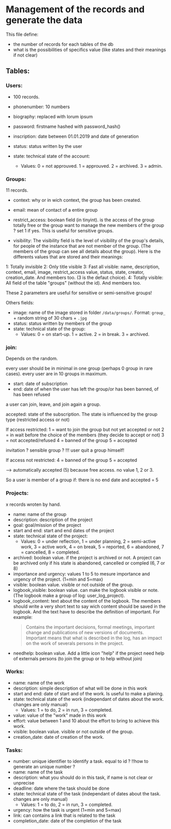 # Management of the records and generate the data

This file define:
- the number of records for each tables of the db
- what is the possibilities of specifics value (like states and their meanings if not clear)


## Tables:

### Users:
- 100 records.

- phonenumber: 10 numbers
- biography: replaced with lorum ipsum
- password: firstname hashed with password_hash()
- inscription: date between 01.01.2019 and date of generation
- status: status written by the user
- state: technical state of the account:
    - Values: 0 = not approuved. 1 = approuved. 2 = archived. 3 = admin. 

### Groups:
11 records.

- context: why or in wich context, the group has been created.
- email: mean of contact of a entire group
- restrict_access: boolean field (in tinyint). is the access of the group totally free or the group want to manage the new members of the group ? set 1 if yes. This is useful for sensitive groups.

- visibility: The visibility field is the level of visibility of the group's details, for people of the instance that are not member of the group. (The members of the group can see all details about the group). 
Here is the differents values that are stored and their meanings:

1: Totally invisible
2: Only title visible
3: Fast all visible: name, description, context, email, image, restrict_access value, status, state, creator, creation_date. And members too. (3 is the defaut choice).
4: Totally visible: All field of the table "groups" (without the id). And members too.

These 2 parameters are useful for sensitive or semi-sensitive groups!

Others fields:
- image: name of the image stored in folder `/data/groups/`. Format: `group_` + random string of 30 chars + `.jpg`
- status: status written by members of the group
- state: technical state of the group:
    - Values: 0 = on start-up. 1 = active. 2 = in break. 3 = archived. 

### join:
Depends on the random.

every user should be in minimal in one group (perhaps 0 group in rare cases).
every user are in 10 groups in maximum. 

- start: date of subscription
- end: date of when the user has left the group/or has been banned, of has been refused 

a user can join, leave, and join again a group.

accepted: state of the subscription. The state is influenced by the group type (restricted access or not)

If access restricted:
1 = want to join the group but not yet accepted or not
2 = in wait before the choice of the members (they decide to accept or not)
3 = not accepted/refused
4 = banned of the group
5 = accepted

invitation ? sensible group ? !!! user quit a group himself!

If access not restricted:
4 = banned of the group
5 = accepted

--> automatically accepted (5) because free access. no value 1, 2 or 3.

So a user is member of a group if: there is no end date and accepted = 5

### Projects:
x records wroten by hand.

- name: name of the group
- description: description of the project
- goal: goal/mission of the project
- start and end: start and end dates of the project
- state: technical state of the project:
    - Values: 0 = under reflection, 1 = under planning, 2 = semi-active work, 3 = active work, 4 = on break, 5 = reported, 6 = abandoned, 7 = cancelled, 8 = completed.
- archived: boolean value. if the project is archived or not. A project can be archived only if his state is abandoned, cancelled or compled (6, 7 or 8)
- importance and urgency: values 1 to 5 to mesure importance and urgency of the project. (1=min and 5=max)
- visible: boolean value. visible or not outside of the group.
- logbook_visible: boolean value. can make the logbook visible or note. (The logbook make a group of log: user_log_project).
- logbook_content: text about the content of the logbook. The members should write a very short text to say wich content should be saved in the logbook. And the text have to describe the definition of important. For example:
    >Contains the important decisions, formal meetings, important change and publications of new versions of documents. 
    ><br>Important means that what is described in the log, has an impact on the work of severals persons in the project.
- needhelp: boolean value. Add a little icon "help" if the project need help of externals persons (to join the group or to help without join)


### Works:
- name: name of the work
- description: simple description of what will be done in this work
- start and end: date of start and of the work. Is useful to make a planing.
- state: technical state of the work (independant of dates about the work. changes are only manual)
    - Values: 1 = to do, 2 = in run, 3 = completed.
- value: value of the "work" made in this work 
- effort: value between 1 and 10 about the effort to bring to achieve this work.
- visible: boolean value. visible or not outside of the group.
- creation_date: date of creation of the work.

### Tasks:
- number: unique identifier to identify a task. equal to id ? !!how to generate an unique number ?
- name: name of the task
- description: what you should do in this task, if name is not clear or unprecise
- deadline: date where the task should be done
- state: technical state of the task (independant of dates about the task. changes are only manual)
    - Values: 1 = to do, 2 = in run, 3 = completed.
- urgency: how the task is urgent (1=min and 5=max)
- link: can contains a link that is related to the task
- completion_date: date of the completion of the task


